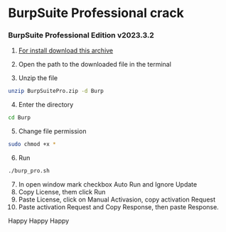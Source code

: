 # BurpSuite Professional crack

### BurpSuite Professional Edition v2023.3.2

1. [For install download this archive](https://drive.google.com/file/d/1FPgQYcPpCv4pYve81YyqJeY0KckinAbN/view?usp=sharing)

1. Open the path to the downloaded file in the terminal
2. Unzip the file
```bash
unzip BurpSuitePro.zip -d Burp
```
4. Enter the directory
```bash
cd Burp
```
5. Change file permission
```bash
sudo chmod +x *
```
6. Run
```bash
./burp_pro.sh
```
7. In open window mark checkbox Auto Run and Ignore Update
8. Copy License, them click Run
9. Paste License, click on Manual Activasion, copy activation Request
10. Paste activation Request and Copy Response, then paste Response.

Happy Happy Happy
